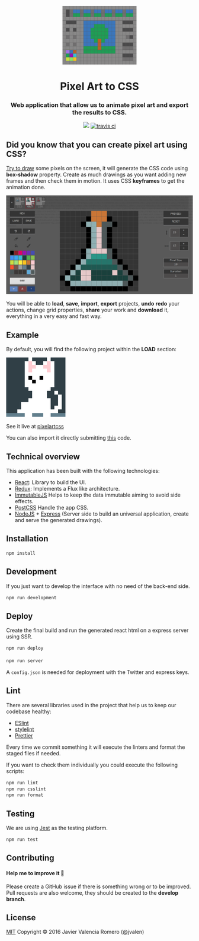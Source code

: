 <p align="center">
  <img width="200" src="screenshots/tree-pixelartcss.png">
</p>
<h1 align="center">Pixel Art to CSS</h1>
<p align="center">
  <h3 align="center">  
    Web application that allow us to animate pixel art and export the results to CSS.
  </h3>
</p>
<p align="center">
  <a target='_blank' href='http://www.recurse.com' title='Made at the Recurse Center'><img src='https://cloud.githubusercontent.com/assets/2883345/11325206/336ea5f4-9150-11e5-9e90-d86ad31993d8.png' height='20px'/></a>
  <a href="https://travis-ci.com/jvalen/pixel-art-react"><img src="https://travis-ci.com/jvalen/pixel-art-react.svg?branch=master" alt="travis ci"></a>
</p>

## Did you know that you can create pixel art using CSS?

[Try to draw](https://www.pixelartcss.com/) some pixels on the screen, it will generate the CSS code using **box-shadow** property. Create as much drawings as you want adding new frames and then check them in motion. It uses CSS **keyframes** to get the animation done.

<p align="center">
  <img src="screenshots/screenshot-potion.png">
</p>

You will be able to **load**, **save**, **import**, **export** projects, **undo** **redo** your actions, change grid properties, **share** your work and **download** it, everything in a very easy and fast way.

## Example

By default, you will find the following project within the <b>LOAD</b> section:

![Cat animation example](screenshots/animation-cat.gif)

See it live at [pixelartcss](https://www.pixelartcss.com/)

You can also import it directly submitting [this](examples/import-export/cat.txt) code.

## Technical overview

This application has been built with the following technologies:

- [React](https://facebook.github.io/react/): Library to build the UI.
- [Redux](http://redux.js.org/): Implements a Flux like architecture.
- [ImmutableJS](https://facebook.github.io/immutable-js/) Helps to keep the data immutable aiming to avoid side effects.
- [PostCSS](https://github.com/postcss/postcss) Handle the app CSS.
- [NodeJS](https://nodejs.org/en/) + [Express](http://expressjs.com/) (Server side to build an universal application, create and serve the generated drawings).

## Installation

```bash
npm install
```

## Development

If you just want to develop the interface with no need of the back-end side.

```bash
npm run development
```

## Deploy

Create the final build and run the generated react html on a express server using SSR.

```bash
npm run deploy

npm run server
```

A `config.json` is needed for deployment with the Twitter and express keys.

## Lint

There are several libraries used in the project that help us to keep our codebase healthy:

- [ESlint](https://eslint.org/)
- [stylelint](https://stylelint.io/)
- [Prettier](https://prettier.io/)

Every time we commit something it will execute the linters and format the staged files if needed.

If you want to check them individually you could execute the following scripts:

```bash
npm run lint
npm run csslint
npm run format
```

## Testing

We are using [Jest](https://jestjs.io/) as the testing platform.

```bash
npm run test
```

## Contributing

#### Help me to improve it :seedling:

Please create a GitHub issue if there is something wrong or to be improved. Pull requests are also welcome, they should be created to the **develop branch**.

## License

[MIT](https://opensource.org/licenses/mit-license.php)
Copyright © 2016 Javier Valencia Romero (@jvalen)
